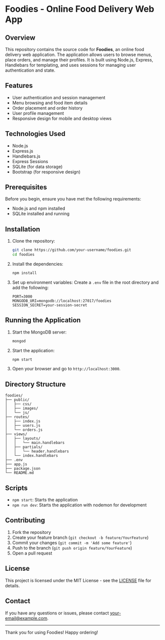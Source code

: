 # Foodies - Online Food Delivery Web App

## Overview
This repository contains the source code for **Foodies**, an online food delivery web application. The application allows users to browse menus, place orders, and manage their profiles. It is built using Node.js, Express, Handlebars for templating, and uses sessions for managing user authentication and state.

## Features
- User authentication and session management
- Menu browsing and food item details
- Order placement and order history
- User profile management
- Responsive design for mobile and desktop views

## Technologies Used
- Node.js
- Express.js
- Handlebars.js
- Express Sessions
- SQLite (for data storage)
- Bootstrap (for responsive design)

## Prerequisites
Before you begin, ensure you have met the following requirements:
- Node.js and npm installed
- SQLite installed and running

## Installation
1. Clone the repository:
    ```bash
    git clone https://github.com/your-username/foodies.git
    cd foodies
    ```

2. Install the dependencies:
    ```bash
    npm install
    ```

3. Set up environment variables:
    Create a `.env` file in the root directory and add the following:
    ```plaintext
    PORT=3000
    MONGODB_URI=mongodb://localhost:27017/foodies
    SESSION_SECRET=your-session-secret
    ```

## Running the Application
1. Start the MongoDB server:
    ```bash
    mongod
    ```

2. Start the application:
    ```bash
    npm start
    ```

3. Open your browser and go to `http://localhost:3000`.

## Directory Structure
```
foodies/
├── public/
│   ├── css/
│   ├── images/
│   └── js/
├── routes/
│   ├── index.js
│   ├── users.js
│   └── orders.js
├── views/
│   ├── layouts/
│   │   └── main.handlebars
│   ├── partials/
│   │   └── header.handlebars
│   └── index.handlebars
├── .env
├── app.js
├── package.json
└── README.md
```

## Scripts
- `npm start`: Starts the application
- `npm run dev`: Starts the application with nodemon for development

## Contributing
1. Fork the repository
2. Create your feature branch (`git checkout -b feature/YourFeature`)
3. Commit your changes (`git commit -m 'Add some feature'`)
4. Push to the branch (`git push origin feature/YourFeature`)
5. Open a pull request

## License
This project is licensed under the MIT License - see the [LICENSE](LICENSE) file for details.

## Contact
If you have any questions or issues, please contact [your-email@example.com](mailto:your-email@example.com).

---

Thank you for using Foodies! Happy ordering!










